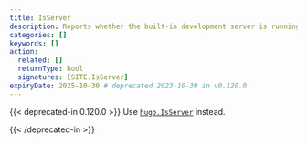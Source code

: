 ```yaml
---
title: IsServer
description: Reports whether the built-in development server is running.
categories: []
keywords: []
action:
  related: []
  returnType: bool
  signatures: [SITE.IsServer]
expiryDate: 2025-10-30 # deprecated 2023-10-30 in v0.120.0
---
```


{{< deprecated-in 0.120.0 >}}
Use [`hugo.IsServer`] instead.

[`hugo.IsServer`]: /functions/hugo/isserver/
{{< /deprecated-in >}}
